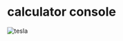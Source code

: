 # calculator console 
![tesla](https://user-images.githubusercontent.com/80521619/165083017-7152c9df-30bb-4609-89ab-e8a55b716020.jpg)
